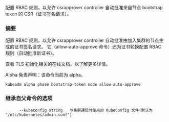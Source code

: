 
配置 RBAC 规则，以允许 csrapprover controller 自动批准来自节点 bootstrap token 的 CSR（证书签名请求）。


### 摘要



配置 RBAC 规则，以允许 csrapprover controller 自动批准由加入集群的节点生成的证书签名请求。
它（allow-auto-approve 命令）还为证书轮换配置 RBAC 规则（自动批准新证书）。


查看 TLS 初始化相关的在线文档，以了解更多详情。


Alpha 免责声明：该命令当前为 alpha。

```
kubeadm alpha phase bootstrap-token node allow-auto-approve
```


### 继承自父命令的选项

```
      --kubeconfig string   与集群通信时使用的 KubeConfig 文件(默认为 "/etc/kubernetes/admin.conf")
```

